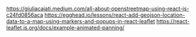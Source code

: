 https://giuliacajati.medium.com/all-about-openstreetmap-using-react-js-c24fd0856aca
https://egghead.io/lessons/react-add-geojson-location-data-to-a-map-using-markers-and-popups-in-react-leaflet
https://react-leaflet.js.org/docs/example-animated-panning/